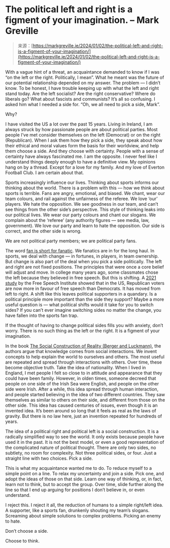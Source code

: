 <!--yml
category: 未分类
date: 2024-05-27 14:26:04
-->

# The political left and right is a figment of your imagination. – Mark Greville

> 来源：[https://markgreville.ie/2024/01/02/the-political-left-and-right-is-a-figment-of-your-imagination/](https://markgreville.ie/2024/01/02/the-political-left-and-right-is-a-figment-of-your-imagination/)

With a vague hint of a threat, an acquaintance demanded to know if I was “on the left or the right. Politically, I mean”. What he meant was the future of our potential relationship depended on my answer. The problem — I didn’t know. To be honest, I have trouble keeping up with what the left and right stand today. Are the left socialist? Are the right conservative? Where do liberals go? What about fascists and communists? It’s all so confusing. I asked him what I needed a side for. “Oh, we all need to pick a side, Mark”.

Why?

I have visited the US a lot over the past 15 years. Living in Ireland, I am always struck by how passionate people are about political parties. Most people I’ve met consider themselves on the left (Democrat) or on the right (Republican). When I ask them how they pick a side, they speak about how their ethical and moral values form the basis for their worldview, and help them choose a side. And they choose with certainty. People with a sense of certainty have always fascinated me. I am the opposite. I never feel like I understand things deeply enough to have a definitive view. My opinions hang on by a thread. Except for a love for my family. And my love of Everton Football Club. I am certain about that.

Sports increasingly influence our lives. Thinking about sports informs our thinking about the world. There is a problem with this — how we think about sports is terrible. Fans are angry, emotional, and biased. We chant, wear our team colours, and rail against the unfairness of the referee. We love ‘our’ players. We hate the opposition. We see goodness in our team, and can’t see things from the other side’s perspective. This style of thinking leaks into our political lives. We wear our party colours and chant our slogans. We complain about the ‘referee’ (any authority figures — see media, law, government). We love our party and learn to hate the opposition. Our side is correct, and the other side is wrong.

We are not political party members; we are political party fans.

The word [fan is short for fanatic](https://www.oed.com/dictionary/fan_n2). We fanatics are in for the long haul. In sports, we deal with change — in fortunes, in players, in team ownership. But change is also part of the deal when you pick a side politically. The left and right are not fixed positions. The principles that were once a core belief will adjust and move. In college many years ago, some classmates chose the left because they believed in free speech. But this is shifting. A [2021 study](https://futurefreespeech.org//wp-content/uploads/2021/06/Report_Who-cares-about-free-speech_21052021.pdf) by the Free Speech Institute showed that in the US, Republican voters are now more in favour of free speech than Democrats. It has moved from left to right. A shift like this leaves political supporters in a quandary. Is a political principle more important than the side they support? Maybe a more useful question is — what political shifts would it take for you to switch sides? If you can’t ever imagine switching sides no matter the change, you have fallen into the sports fan trap.

If the thought of having to change political sides fills you with anxiety, don’t worry. There is no such thing as the left or the right. It is a figment of your imagination.

In the book [The Social Construction of Reality (Berger and Luckmann)](https://geni.us/kwVwlv), the authors argue that knowledge comes from social interactions. We invent concepts to help explain the world to ourselves and others. The most useful are repeated and spread through interactions with others. Over time, these become objective truth. Take the idea of nationality. When I lived in England, I met people I felt so close to in attitude and appearance that they could have been family. However, in olden times, someone decreed that people on one side of the Irish Sea were English, and people on the other side were Irish. After a while, this idea spread through human interaction, and people started believing in the idea of two different countries. They saw themselves as similar to others on their side, and different from those on the other side. This idea has caused centuries of issues, even though it is an invented idea. It’s been around so long that it feels as real as the laws of gravity. But there is no law here, just an invention repeated for hundreds of years.

The idea of a political right and political left is a social construction. It is a radically simplified way to see the world. It only exists because people have used it in the past. It is not the best model, or even a good representation of the complicated nature of political thought. There are only two sides, no subtlety, no room for complexity. Not three political sides, or four. Just a straight line with two choices. Pick a side.

This is what my acquaintance wanted me to do. To reduce myself to a simple point on a line. To relax my uncertainty and join a side. Pick one, and adopt the ideas of those on that side. Learn one way of thinking, or, in fact, learn not to think, but to accept the group. Over time, slide further along the line so that I end up arguing for positions I don’t believe in, or even understand.

I reject this. I reject it all, the reduction of humans to a simple right/left idea. A supporter, like a sports fan, drunkenly shouting my team’s slogans. Screaming about simple solutions to complex problems. Picking an enemy to hate.

Don’t choose a side.

Choose to think.